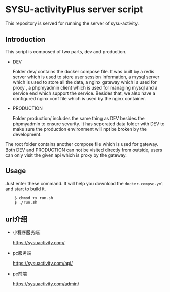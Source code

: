 # SYSU-activityPlus server script


 This repository is served for running the server of sysu-activity.

## Introduction


This script is composed of two parts, dev and production.

- DEV

  Folder dev/ contains the docker compose file. It was built by a redis server which is used to store user session information, a mysql server which is used to store all the data, a nginx gateway which is used for proxy , a phpmyadmin client which is used for managing mysql and a service end which support the service. Besides that, we also have a configured nginx.conf file which is used by the nginx container.

- PRODUCTION

  Folder production/ includes the same thing as DEV besides the phpmyadmin to ensure sevurity. It has seperated data folder with DEV to make sure the production environment will npt be broken by the development.

The root folder contains another compose file which is used for gateway. Both DEV and PRODUCTION can not be visited directly from outside, users can only visit the given api which is proxy by the gateway.

## Usage


Just enter these command. It will help you download the `docker-compse.yml` and start to build it.
```shell
    $ chmod +x run.sh
    $ ./run.sh
```

## url介绍

- 小程序服务端

  https://sysuactivity.com/

- pc服务端

  https://sysuactivity.com/api/

- pc前端

  https://sysuactivity.com/admin/
